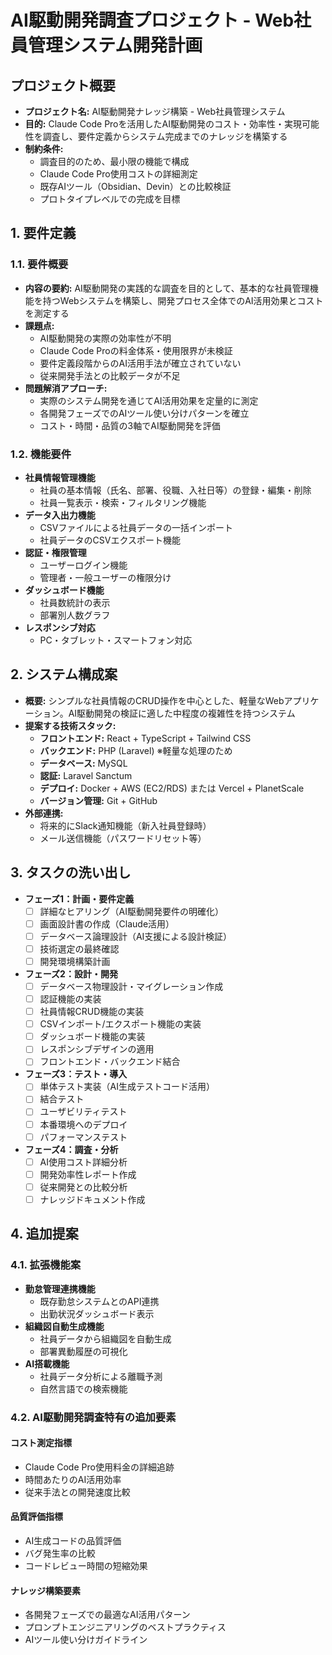 # AI駆動開発調査プロジェクト - Web社員管理システム開発計画

## プロジェクト概要

* **プロジェクト名:** AI駆動開発ナレッジ構築 - Web社員管理システム
* **目的:** Claude Code Proを活用したAI駆動開発のコスト・効率性・実現可能性を調査し、要件定義からシステム完成までのナレッジを構築する
* **制約条件:** 
  - 調査目的のため、最小限の機能で構成
  - Claude Code Pro使用コストの詳細測定
  - 既存AIツール（Obsidian、Devin）との比較検証
  - プロトタイプレベルでの完成を目標

## 1. 要件定義

### 1.1. 要件概要
* **内容の要約:** AI駆動開発の実践的な調査を目的として、基本的な社員管理機能を持つWebシステムを構築し、開発プロセス全体でのAI活用効果とコストを測定する
* **課題点:** 
  - AI駆動開発の実際の効率性が不明
  - Claude Code Proの料金体系・使用限界が未検証
  - 要件定義段階からのAI活用手法が確立されていない
  - 従来開発手法との比較データが不足
* **問題解消アプローチ:** 
  - 実際のシステム開発を通じてAI活用効果を定量的に測定
  - 各開発フェーズでのAIツール使い分けパターンを確立
  - コスト・時間・品質の3軸でAI駆動開発を評価

### 1.2. 機能要件
* **社員情報管理機能**
  - 社員の基本情報（氏名、部署、役職、入社日等）の登録・編集・削除
  - 社員一覧表示・検索・フィルタリング機能
* **データ入出力機能**
  - CSVファイルによる社員データの一括インポート
  - 社員データのCSVエクスポート機能
* **認証・権限管理**
  - ユーザーログイン機能
  - 管理者・一般ユーザーの権限分け
* **ダッシュボード機能**
  - 社員数統計の表示
  - 部署別人数グラフ
* **レスポンシブ対応**
  - PC・タブレット・スマートフォン対応

## 2. システム構成案

* **概要:** シンプルな社員情報のCRUD操作を中心とした、軽量なWebアプリケーション。AI駆動開発の検証に適した中程度の複雑性を持つシステム
* **提案する技術スタック:**
  - **フロントエンド:** React + TypeScript + Tailwind CSS
  - **バックエンド:** PHP (Laravel) ※軽量な処理のため
  - **データベース:** MySQL
  - **認証:** Laravel Sanctum
  - **デプロイ:** Docker + AWS (EC2/RDS) または Vercel + PlanetScale
  - **バージョン管理:** Git + GitHub
* **外部連携:**
  - 将来的にSlack通知機能（新入社員登録時）
  - メール送信機能（パスワードリセット等）

## 3. タスクの洗い出し

* **フェーズ1：計画・要件定義**
    * [ ] 詳細なヒアリング（AI駆動開発要件の明確化）
    * [ ] 画面設計書の作成（Claude活用）
    * [ ] データベース論理設計（AI支援による設計検証）
    * [ ] 技術選定の最終確認
    * [ ] 開発環境構築計画

* **フェーズ2：設計・開発**
    * [ ] データベース物理設計・マイグレーション作成
    * [ ] 認証機能の実装
    * [ ] 社員情報CRUD機能の実装
    * [ ] CSVインポート/エクスポート機能の実装
    * [ ] ダッシュボード機能の実装
    * [ ] レスポンシブデザインの適用
    * [ ] フロントエンド・バックエンド結合

* **フェーズ3：テスト・導入**
    * [ ] 単体テスト実装（AI生成テストコード活用）
    * [ ] 結合テスト
    * [ ] ユーザビリティテスト
    * [ ] 本番環境へのデプロイ
    * [ ] パフォーマンステスト

* **フェーズ4：調査・分析**
    * [ ] AI使用コスト詳細分析
    * [ ] 開発効率性レポート作成
    * [ ] 従来開発との比較分析
    * [ ] ナレッジドキュメント作成

## 4. 追加提案

### 4.1. 拡張機能案
* **勤怠管理連携機能**
  - 既存勤怠システムとのAPI連携
  - 出勤状況ダッシュボード表示
* **組織図自動生成機能**
  - 社員データから組織図を自動生成
  - 部署異動履歴の可視化
* **AI搭載機能**
  - 社員データ分析による離職予測
  - 自然言語での検索機能

### 4.2. AI駆動開発調査特有の追加要素

#### コスト測定指標
* Claude Code Pro使用料金の詳細追跡
* 時間あたりのAI活用効率
* 従来手法との開発速度比較

#### 品質評価指標
* AI生成コードの品質評価
* バグ発生率の比較
* コードレビュー時間の短縮効果

#### ナレッジ構築要素
* 各開発フェーズでの最適なAI活用パターン
* プロンプトエンジニアリングのベストプラクティス
* AIツール使い分けガイドライン

